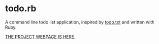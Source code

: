 # todo.rb

A command line todo list application, inspired by [todo.txt][todo.txt] and
written with Ruby.

[THE PROJECT WEBPAGE IS HERE][github-page].

[todo.txt]:http://ginatrapani.github.com/todo.txt-cli/
[github-page]:http://danchoi.github.com/todo.rb/
